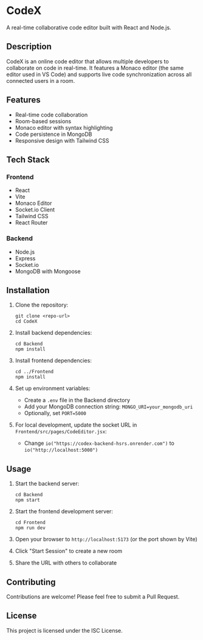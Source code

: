 # CodeX

A real-time collaborative code editor built with React and Node.js.

## Description

CodeX is an online code editor that allows multiple developers to collaborate on code in real-time. It features a Monaco editor (the same editor used in VS Code) and supports live code synchronization across all connected users in a room.

## Features

- Real-time code collaboration
- Room-based sessions
- Monaco editor with syntax highlighting
- Code persistence in MongoDB
- Responsive design with Tailwind CSS

## Tech Stack

### Frontend

- React
- Vite
- Monaco Editor
- Socket.io Client
- Tailwind CSS
- React Router

### Backend

- Node.js
- Express
- Socket.io
- MongoDB with Mongoose

## Installation

1. Clone the repository:

   ```
   git clone <repo-url>
   cd CodeX
   ```

2. Install backend dependencies:

   ```
   cd Backend
   npm install
   ```

3. Install frontend dependencies:

   ```
   cd ../Frontend
   npm install
   ```

4. Set up environment variables:

   - Create a `.env` file in the Backend directory
   - Add your MongoDB connection string: `MONGO_URI=your_mongodb_uri`
   - Optionally, set `PORT=5000`

5. For local development, update the socket URL in `Frontend/src/pages/CodeEditor.jsx`:
   - Change `io("https://codex-backend-hsrs.onrender.com")` to `io("http://localhost:5000")`

## Usage

1. Start the backend server:

   ```
   cd Backend
   npm start
   ```

2. Start the frontend development server:

   ```
   cd Frontend
   npm run dev
   ```

3. Open your browser to `http://localhost:5173` (or the port shown by Vite)

4. Click "Start Session" to create a new room

5. Share the URL with others to collaborate

## Contributing

Contributions are welcome! Please feel free to submit a Pull Request.

## License

This project is licensed under the ISC License.
